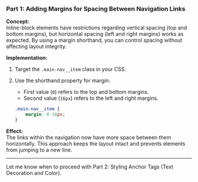 ### Part 1: Adding Margins for Spacing Between Navigation Links

**Concept:**  
Inline-block elements have restrictions regarding vertical spacing (top and bottom margins), but horizontal spacing (left and right margins) works as expected. By using a margin shorthand, you can control spacing without affecting layout integrity.

**Implementation:**

1. Target the `.main-nav__item` class in your CSS.
2. Use the shorthand property for margin:
    
    - First value (`0`) refers to the top and bottom margins.
    - Second value (`16px`) refers to the left and right margins.
    
    ```css
    .main-nav__item {
        margin: 0 16px;
    }
    ```
    

**Effect:**  
The links within the navigation now have more space between them horizontally. This approach keeps the layout intact and prevents elements from jumping to a new line.

---

Let me know when to proceed with Part 2: Styling Anchor Tags (Text Decoration and Color).